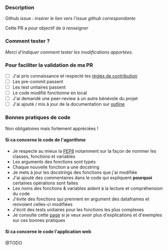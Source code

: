 ### Description
Github issue : _insérer le lien vers l'issue github correspondante_

Cette PR a pour objectif de _à renseigner_

### Comment tester ?
_Merci d'indiquer comment tester les modifications apportées._

### Pour faciliter la validation de ma PR
- [ ] J'ai pris connaissance et respecté les [règles de contribution](../CONTRIBUTING.md)
- [ ] Les pre-commit passent
- [ ] Les test unitaires passent
- [ ] Le code modifié fonctionne en local
- [ ] J'ai demandé une peer-review à un autre bénévole du projet
- [ ] J'ai ajouté / mis à jour de la documentation sur [outline](https://outline.services.dataforgood.fr/collection/13_potentiel_scolaire-qJFjGnz5Ec)

### Bonnes pratiques de code
Non obligatoires mais fortement appréciées !

#### Si ca concerne le code de l'agorithme
- Je respecte au mieux la [PEP8](https://peps.python.org/pep-0008/) notamment sur la façon de nommer les classes, fonctions et variables
- Les arguments des fonctions sont typés
- Chaque nouvelle fonction a une docstring
- Je mets à jour les docstrings des fonctions que j'ai modifiée
- J'ai ajouté des commentaires dans le code qui expliquent **pourquoi** certaines opérations sont faites
- Les noms des fonctions & variables aident à la lecture et compréhension du code
- J'évite des fonctions qui prennent en argument des dataframes et renvoient celles-ci modifiées
- J'écrit des tests unitaires pour les fonctions les plus complexes
- Je consulte cette [page](../docs/algorithme_best_code_practices.md) si je veux avoir plus d'explications et d'exemples sur ces bonnes pratiques

#### Si ca concerne le code l'application web
@TODO
